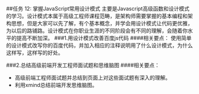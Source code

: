 ##任务 12: 掌握JavaScript常用设计模式
主要是Javascript高级函数和设计模式的学习。设计模式本属于高级工程师课程范畴，是架构师需要掌握的基本编程和架构思想，但是大家可以先了解，有个基本概念，并学会用设计模式让代码更优雅，为以后的路铺路。设计模式在你职业生涯的不同阶段会有不同的理解，会随着你水平的提高不断加深。
###1.用设计模式改善百度js代码
####相关要点：
使用简单的设计模式改写你的百度代码，并加入相应的注释说明用了什么设计模式，为什么这样写，这样写的好处。

###2.总结高级前端开发工程师面试题和思维脑图
####相关要点：
* 高级前端工程师面试题并总结到页面上对这些面试题有深入的理解。
* 利用xmind总结前端开发思维脑图。
